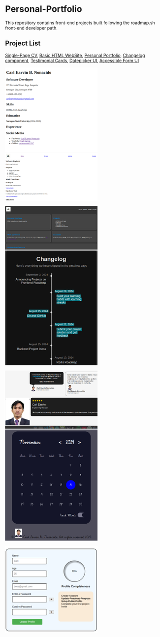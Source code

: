 # Personal-Portfolio

This repository contains front-end projects built following the roadmap.sh front-end developer path.

## Project List

[Single-Page CV](https://roadmap.sh/projects/single-page-cv), 
[Basic HTML WebSite](https://roadmap.sh/projects/single-page-cv), 
[Personal Portfolio](https://roadmap.sh/projects/portfolio-website), 
[Changelog component](https://roadmap.sh/projects/changelog-component),
[Testimonial Cards](https://roadmap.sh/projects/testimonial-cards),
[Datepicker UI](https://roadmap.sh/projects/datepicker-ui),
[Accessible Form UI](https://roadmap.sh/projects/accessible-form-ui)

<p align="left">
<a href="/01-single-page-cv/">
  <img src="image/Screenshot from 2024-11-04 22-16-17.png" alt="Single Page CV" width="300"/> </a>
<a href="/02-basic-html-website/">
  <img src="image/basic-html-website.png" alt="Basic HTML Website" width="300"/> </a>
</p>
<p align="left">
<a href="/03-personal-portfolio/">
  <img src="image/portfolio.png" alt="Personal Portfolio" width="300"/> </a>
<a href="/04-changelog-component">
  <img src="image/change_log.png" alt="Changelog Component" width="300"/> </a>
</p>
<p align="left">
<a href="/05-testimonial-cards/">
  <img src="image/testemonial.png" alt="Testimonial Cards" width="300"/> </a>
<a href="/06-datepicker-ui/">
  <img src="image/datepicker_ui.png" alt="Datepicker UI" width="300" />
</a>
</p>
<p align="left">
  <a href="/07-accessible-form-ui/">
    <img src="image/accForm.png" alt="Accessible Form UI" width="300"/>
  </a>
</p>